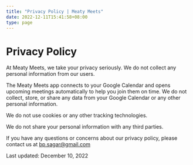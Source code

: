 ```yaml
---
title: "Privacy Policy | Meaty Meets"
date: 2022-12-11T15:41:58+08:00
type: page
---
```


# Privacy Policy

At Meaty Meets, we take your privacy seriously. We do not collect any personal information from our users.

The Meaty Meets app connects to your Google Calendar and opens upcoming meetings automatically to help you join them on time. We do not collect, store, or share any data from your Google Calendar or any other personal information.

We do not use cookies or any other tracking technologies.

We do not share your personal information with any third parties.

If you have any questions or concerns about our privacy policy, please contact us at bp.sagar@gmail.com

Last updated: December 10, 2022
